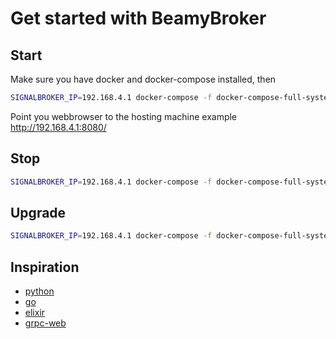 # Get started with BeamyBroker

## Start
Make sure you have docker and docker-compose installed, then
```bash
SIGNALBROKER_IP=192.168.4.1 docker-compose -f docker-compose-full-system.yml up
```

Point you webbrowser to the hosting machine example http://192.168.4.1:8080/ 

## Stop 
```bash
SIGNALBROKER_IP=192.168.4.1 docker-compose -f docker-compose-full-system.yml down
```

## Upgrade
```bash
SIGNALBROKER_IP=192.168.4.1 docker-compose -f docker-compose-full-system.yml pull
```

## Inspiration
- [python](examples/grpc/python/README.md)
- [go](examples/grpc/go)
- [elixir](examples/grpc/elixir)
- [grpc-web](examples/grpc/grpc-web)
